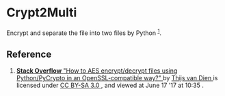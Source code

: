 # Crypt2Multi
Encrypt and separate the file into two files by Python
<sup><a href="#ref_1">1</a></sup>. 
## Reference
<ol>
  <li>
    <div id="ref_1"></div>
    <a href="https://stackoverflow.com/" Target="_blank"><b>Stack Overflow</b>
    </a>
    <a href="https://stackoverflow.com/questions/16761458/how-to-aes-encrypt-decrypt-files-using-python-pycrypto-in-an-openssl-compatible?answertab=votes#tab-top" Target="_blank">"How to AES encrypt/decrypt files using Python/PyCrypto in an OpenSSL-compatible way?"
    </a>
    by 
    <a href="https://stackoverflow.com/users/1163893/thijs-van-dien" Target="_blank">Thijs van Dien
    </a>
    is licensed under 
    <a href="https://creativecommons.org/licenses/by-sa/3.0/" Target="_blank">CC BY-SA 3.0
    </a>
    , and viewed at June 17 '17 at 10:35
    .
  </li>
</ol>
